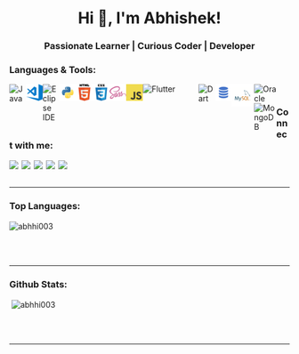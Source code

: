 <h1 align ="center">Hi 👋, I'm Abhishek!</h1>
<h3 align = "center"> Passionate Learner | Curious Coder | Developer </h3>


### Languages & Tools:

<img align="left" alt="Java" width="30px" src="http://simpleicons.org/icons/java.svg" />
<img align="left" alt="Visual Studio Code" width="30px" src="https://raw.githubusercontent.com/github/explore/80688e429a7d4ef2fca1e82350fe8e3517d3494d/topics/visual-studio-code/visual-studio-code.png" />
<img align="left" alt="Eclipse IDE" width="30px" src="http://simpleicons.org/icons/eclipseide.svg" />
<img align="left" alt="Python" width="30px" src="https://raw.githubusercontent.com/github/explore/80688e429a7d4ef2fca1e82350fe8e3517d3494d/topics/python/python.png" />
<img align="left" alt="HTML5" width="30px" src="https://raw.githubusercontent.com/github/explore/80688e429a7d4ef2fca1e82350fe8e3517d3494d/topics/html/html.png" />
<img align="left" alt="CSS3" width="30px" src="https://raw.githubusercontent.com/github/explore/80688e429a7d4ef2fca1e82350fe8e3517d3494d/topics/css/css.png" />
<img align="left" alt="Sass" width="30px" src="https://raw.githubusercontent.com/github/explore/80688e429a7d4ef2fca1e82350fe8e3517d3494d/topics/sass/sass.png" />
<img align="left" alt="JavaScript" width="30px" src="https://raw.githubusercontent.com/github/explore/80688e429a7d4ef2fca1e82350fe8e3517d3494d/topics/javascript/javascript.png" />
<img align="left" alt="Flutter" width="100px" src="https://raw.githubusercontent.com/flutter/website/master/src/_assets/image/flutter-lockup.png" />
<img align="left" alt="Dart" width="30px" src="http://simpleicons.org/icons/dart.svg" />
<img align="left" alt="SQL" width="30px" src="https://raw.githubusercontent.com/github/explore/80688e429a7d4ef2fca1e82350fe8e3517d3494d/topics/sql/sql.png" />
<img align="left" alt="MySQL" width="40px" src="https://raw.githubusercontent.com/github/explore/80688e429a7d4ef2fca1e82350fe8e3517d3494d/topics/mysql/mysql.png" />
<img align="left" alt="Oracle" width="40px" src="https://devicons.github.io/devicon/devicon.git/icons/oracle/oracle-original.svg" />
<img align="left" alt="MongoDB" width="40px" src="https://cdn.jsdelivr.net/npm/simple-icons@v3/icons/mongodb.svg" />

<br/>

### Connect with me:

[<img align="left" width="22px" src="https://cdn.jsdelivr.net/npm/simple-icons@v3/icons/facebook.svg" />][facebook]
[<img align="left" width="22px" src="https://cdn.jsdelivr.net/npm/simple-icons@v3/icons/twitter.svg" />][twitter]
[<img align="left" width="22px" src="https://cdn.jsdelivr.net/npm/simple-icons@v3/icons/linkedin.svg" />][linkedin]
[<img align="left" width="22px" src="https://cdn.jsdelivr.net/npm/simple-icons@v3/icons/instagram.svg" />][instagram]
[<img align="left" width="22px" src="https://cdn.jsdelivr.net/npm/simple-icons@v3/icons/telegram.svg" />][telegram]

<br/>
<br/>

---

### Top Languages:

<p><img align="center" src="https://github-readme-stats.vercel.app/api/top-langs/?username=abhhi003&layout=compact&hide=html" alt="abhhi003" /></p>

<br/>
<br/>

---

### Github Stats:

<p>&nbsp;<img align="center" src="https://github-readme-stats.vercel.app/api?username=abhhi003&show_icons=true" alt="abhhi003" /></p>

<br/>
<br/>

---



[facebook]: https://fb.com/abhhi003
[twitter]: https://twitter.com/abhhishek003
[instagram]: https://instagram.com/abhhishek__
[linkedin]: https://linkedin.com/in/abhishek-kumar-62426395
[telegram]: https://t.me/abhhi003
